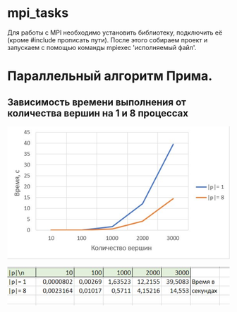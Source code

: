 # mpi_tasks

Для работы с MPI необходимо установить библиотеку, подключить её (кроме #include прописать пути). После этого собираем проект и запускаем с помощью команды mpiexec 'исполняемый файл'.


# Параллельный алгоритм Прима.
## Зависимость времени выполнения от количества вершин на 1 и 8 процессах

![](graphic.jpg)

![](table.jpg)

